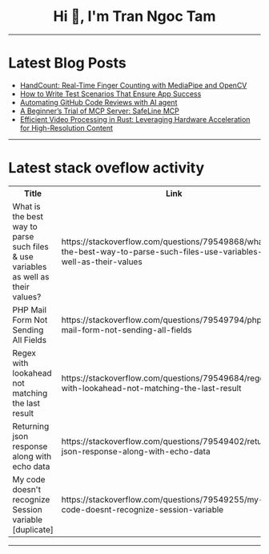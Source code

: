 <h1 align="center">Hi 👋, I'm Tran Ngoc Tam</h1>

---

# Latest Blog Posts 
<!-- BLOG-POST-LIST:START -->
- [HandCount: Real-Time Finger Counting with MediaPipe and OpenCV](https://dev.to/sripadh_sujith_1487e8db18/handcount-real-time-finger-counting-with-mediapipe-and-opencv-5c0h)
- [How to Write Test Scenarios That Ensure App Success](https://dev.to/gerry_criner/how-to-write-test-scenarios-that-ensure-app-success-8nk)
- [Automating GitHub Code Reviews with AI agent](https://dev.to/arkad23/automating-github-code-reviews-with-ai-agent-114p)
- [A Beginner’s Trial of MCP Server: SafeLine MCP](https://dev.to/carrie_luo1/a-beginners-trial-of-mcp-server-safeline-mcp-38bb)
- [Efficient Video Processing in Rust: Leveraging Hardware Acceleration for High-Resolution Content](https://dev.to/yeauty/efficient-video-processing-in-rust-leveraging-hardware-acceleration-for-high-resolution-content-53fe)
<!-- BLOG-POST-LIST:END -->

---

# Latest stack oveflow activity
<table>
  <tr><th>Title</th><th>Link</th></tr>
  <!-- STACKOVERFLOW:START --><tr><td>What is the best way to parse such files &amp; use variables as well as their values?</td><td>https://stackoverflow.com/questions/79549868/what-is-the-best-way-to-parse-such-files-use-variables-as-well-as-their-values</td></tr><tr><td>PHP Mail Form Not Sending All Fields</td><td>https://stackoverflow.com/questions/79549794/php-mail-form-not-sending-all-fields</td></tr><tr><td>Regex with lookahead not matching the last result</td><td>https://stackoverflow.com/questions/79549684/regex-with-lookahead-not-matching-the-last-result</td></tr><tr><td>Returning json response along with echo data</td><td>https://stackoverflow.com/questions/79549402/returning-json-response-along-with-echo-data</td></tr><tr><td>My code doesn&#39;t recognize Session variable [duplicate]</td><td>https://stackoverflow.com/questions/79549255/my-code-doesnt-recognize-session-variable</td></tr><!-- STACKOVERFLOW:END -->
</table>

---


